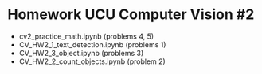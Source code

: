 # Homework UCU Computer Vision #2

* cv2_practice_math.ipynb (problems 4, 5) 
* CV_HW2_1_text_detection.ipynb (problems 1)
* CV_HW2_3_object.ipynb (problems 3)
* CV_HW2_2_count_objects.ipynb (problem 2)
